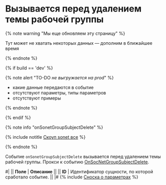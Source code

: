 # Вызывается перед удалением темы рабочей группы

{% note warning "Мы еще обновляем эту страницу" %}

Тут может не хватать некоторых данных — дополним в ближайшее время

{% endnote %}

{% if build == 'dev' %}

{% note alert "TO-DO _не выгружается на prod_" %}

- какие данные передаются в событие
- отсутствуют параметры, типы параметров
- отсутствуют примеры

{% endnote %}

{% endif %}

{% note info "onSonetGroupSubjectDelete" %}

{% include notitle [Скоуп sonet все](../_includes/scope-sonet-all.md) %}

{% endnote %}

Событие `onSonetGroupSubjectDelete` вызывается перед удалением темы рабочей группы. Прокси к событию [OnSocNetGroupSubjectDelete](https://dev.1c-bitrix.ru/api_help/socialnetwork/events/OnSocNetGroupSubjectDelete.php).

#|
|| **Поле** | **Описание** ||
|| **ID** | Идентификатор сущности, по которой сработало событие. ||
|#
{% include [Сноска о параметрах](../../_includes/required.md) %}